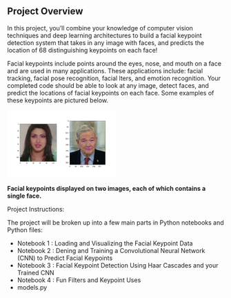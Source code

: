 ## Project Overview 
In this project, you’ll combine your knowledge of computer vision techniques and deep learning architectures to build a facial keypoint detection system that takes in any image with faces, and predicts the location of 68 distinguishing keypoints on each face!

Facial keypoints include points around the eyes, nose, and mouth on a face and are used in many applications. These applications include: facial tracking, facial pose recognition, facial lters, and emotion recognition. Your completed code should be able to look at any image, detect faces, and predict the locations of facial keypoints on each face. Some examples of these keypoints are pictured below.

<img src='images/key_pts_example.png' width=50% height=50%/>     

<b> Facial keypoints displayed on two images, each of which contains a single face.</b>

Project Instructions:

The project will be broken up into a few main parts in Python notebooks and Python files:
* Notebook 1 : Loading and Visualizing the Facial Keypoint Data
* Notebook 2 : Dening and Training a Convolutional Neural Network (CNN) to Predict Facial Keypoints
* Notebook 3 : Facial Keypoint Detection Using Haar Cascades and your Trained CNN
* Notebook 4 : Fun Filters and Keypoint Uses
* models.py